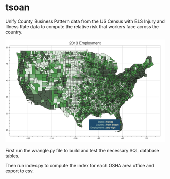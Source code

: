# tsoan
Unify County Business Pattern data from the US Census with BLS Injury and Illness Rate data to compute the relative risk that workers face across the country.

![Employment Data Choropleth](https://github.com/oshadatasci/tsoan/blob/master/images/CBP_CHOROPLETH.png)


First run the wrangle.py file to build and test the necessary SQL database tables.

Then run index.py to compute the index for each OSHA area office and export to csv.